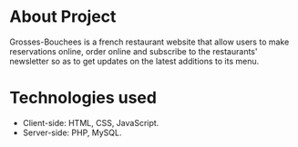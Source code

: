 # About Project
Grosses-Bouchees is a french restaurant website that allow users to make reservations online, order online and subscribe to the restaurants' newsletter
so as to get updates on the latest additions to its menu.

# Technologies used

- Client-side: HTML, CSS, JavaScript. 
- Server-side: PHP, MySQL.

